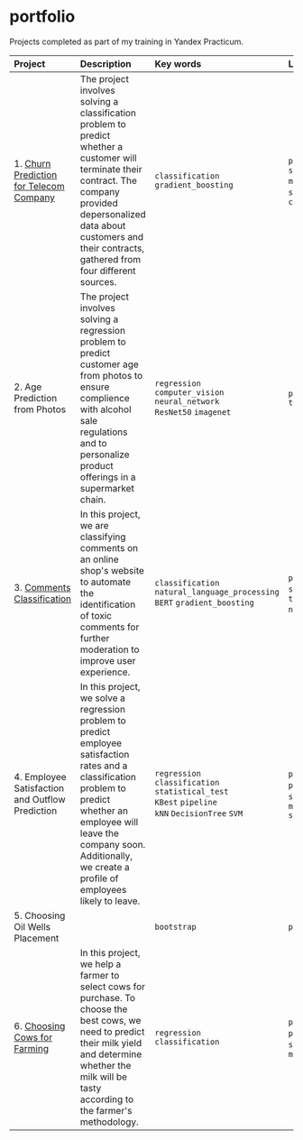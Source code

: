 # portfolio
Projects completed as part of my training in Yandex Practicum.

|Project|Description|Key words|Libraries|
|:--|:--|:--|:--|
|1. [Churn Prediction for Telecom Company](https://github.com/A-Yordanova/portfolio/tree/main/1.%20Churn%20Prediction%20for%20Telecom%20Company)|The project involves solving a classification problem to predict whether a customer will terminate their contract. The company provided depersonalized data about customers and their contracts, gathered from four different sources.|`classification` <br> `gradient_boosting`|`pandas` `sklearn` `seaborn` `matplotlib` `phik` `skimpy` `lightgbm` `catboost`|
|2. Age Prediction from Photos|The project involves solving a regression problem to predict customer age from photos to ensure complience with alcohol sale regulations and to personalize product offerings in a supermarket chain.|`regression` <br> `computer_vision` <br> `neural_network` <br> `ResNet50` `imagenet`|`pandas` `tensorflow.keras`|
|3. [Comments Classification](https://github.com/A-Yordanova/portfolio/tree/main/3.%20Comments%20Classification)|In this project, we are classifying comments on an online shop's website to automate the identification of toxic comments for further moderation to improve user experience.|`classification` <br> `natural_language_processing` <br> `BERT` `gradient_boosting`|`pandas` `numpy` `sklearn` `torch` `transformers` `nltk` `xgboost`|
|4. Employee Satisfaction and Outflow Prediction|In this project, we solve a regression problem to predict employee satisfaction rates and a classification problem to predict whether an employee will leave the company soon. Additionally, we create a profile of employees likely to leave.|`regression` <br> `classification` <br> `statistical_test` <br> `KBest` `pipeline` <br> `kNN` `DecisionTree` `SVM`|`pandas` `numpy` `phik` `statmodels` `scipy` `sklearn` `matplotlib` `seaborn`|
|5. Choosing Oil Wells Placement||`bootstrap`|`pandas`|
|6. [Choosing Cows for Farming](https://github.com/A-Yordanova/portfolio/tree/main/6.%20Choosing%20Cows%20for%20Farming)|In this project, we help a farmer to select cows for purchase. To choose the best cows, we need to predict their milk yield and determine whether the milk will be tasty according to the farmer's methodology.|`regression` <br> `classification`|`pandas` `numpy` `phik` `scipy` `sklearn` `seaborn` `matplotlib`|
